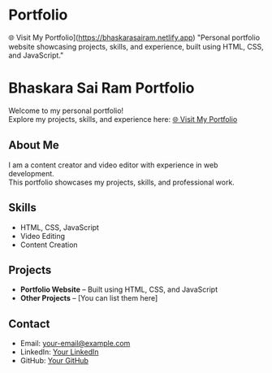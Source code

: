 # Portfolio
🌐 Visit My Portfolio](https://bhaskarasairam.netlify.app)
"Personal portfolio website showcasing projects, skills, and experience, built using HTML, CSS, and JavaScript."
# Bhaskara Sai Ram Portfolio

Welcome to my personal portfolio!  
Explore my projects, skills, and experience here: [🌐 Visit My Portfolio](https://bhaskarasairam.netlify.app)

## About Me
I am a content creator and video editor with experience in web development.  
This portfolio showcases my projects, skills, and professional work.

## Skills
- HTML, CSS, JavaScript
- Video Editing
- Content Creation

## Projects
- **Portfolio Website** – Built using HTML, CSS, and JavaScript  
- **Other Projects** – [You can list them here]

## Contact
- Email: your-email@example.com  
- LinkedIn: [Your LinkedIn](https://www.linkedin.com/in/yourprofile)  
- GitHub: [Your GitHub](https://github.com/yourusername)

